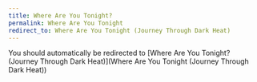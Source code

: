 ```yaml
---
title: Where Are You Tonight?
permalink: Where Are You Tonight
redirect_to: Where Are You Tonight (Journey Through Dark Heat)
---
```


You should automatically be redirected to [Where Are You Tonight? (Journey Through Dark Heat)](Where Are You Tonight (Journey Through Dark Heat))
